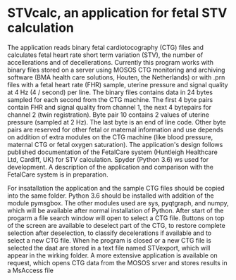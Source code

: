 # STVcalc, an application for fetal STV calculation
The application reads binary fetal cardiotocography (CTG) files and calculates fetal heart rate short term variation (STV), the number of accellerations and of decellerations.
Currently this program works with binary files stored on a server using MOSOS CTG monitoring and archiving software (BMA health care solutions, Houten, the Netherlands) or with .prn files with a fetal heart rate (FHR) sample, uterine pressure and signal quality at 4 Hz (4 / second) per line.
The binary files contains data in 24 bytes sampled for each second from the CTG machine. The first 4 byte pairs contain FHR and signal quality from channel 1, the next 4 bytepairs for channel 2 (twin registration). Byte pair 10 contains 2 values of uterine pressure (sampled at 2 Hz). The last byte is an end of line code. Other byte pairs are reserved for other fetal or maternal information and use depends on addition of extra modules on the CTG machine (like blood pressure, maternal CTG or fetal oxygen saturation).
The application's design follows published documentation of the FetalCare system (Huntleigh Healthcare Ltd, Cardiff, UK) for STV calculation. Spyder (Python 3.6) ws used for development. A description of the application and comparison with the FetalCare system is in preparation.

For insatallation the application and the sample CTG files should be copied into the same folder. Python 3.6 should be installed with addition of the module pymsgbox. The other modules used are sys, pyqtgraph, and numpy, which will be available after normal installation of Python. After start of the progarm a file search window will open to select a CTG file. Buttons on top of the screen are available to deselect part of the CTG, to restore complete selection after deselection, to classify decelerations if available and to select a new CTG file. When he program is closed or a new CTG file is selected the daat are stored in a text file named STVexport, which will appear in the wirking folder.
A more extensive application is available on request, which opens CTG data from the MOSOS srver and stores results in a MsAccess file
